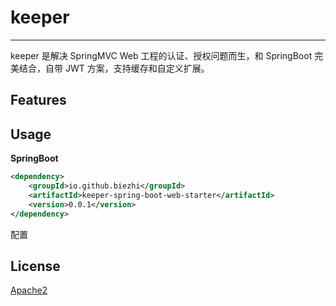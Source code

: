 # keeper

---

keeper 是解决 SpringMVC Web 工程的认证、授权问题而生，和 SpringBoot 完美结合，自带 JWT 方案，支持缓存和自定义扩展。

## Features

## Usage

**SpringBoot**

```xml
<dependency>
    <groupId>io.github.biezhi</groupId>
    <artifactId>keeper-spring-boot-web-starter</artifactId>
    <version>0.0.1</version>
</dependency>
```

配置

## License

[Apache2](LICENSE)